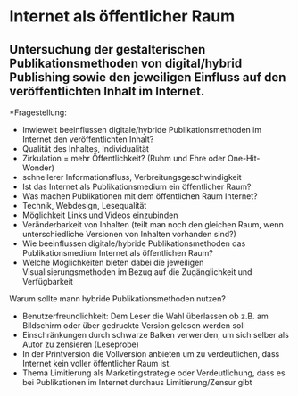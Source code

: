 # Internet als öffentlicher Raum

## Untersuchung der gestalterischen Publikationsmethoden von digital/hybrid Publishing sowie den jeweiligen Einfluss auf den veröffentlichten Inhalt im Internet.

*Fragestellung:

- Inwieweit beeinflussen digitale/hybride Publikationsmethoden im Internet den veröffentlichten Inhalt?
- Qualität des Inhaltes, Individualität
- Zirkulation = mehr Öffentlichkeit? (Ruhm und Ehre oder One-Hit-Wonder)
- schnellerer Informationsfluss, Verbreitungsgeschwindigkeit
- Ist das Internet als Publikationsmedium ein öffentlicher Raum?
- Was machen Publikationen mit dem öffentlichen Raum Internet?
- Technik, Webdesign, Lesequalität
- Möglichkeit Links und Videos einzubinden
- Veränderbarkeit von Inhalten (teilt man noch den gleichen Raum, wenn unterschiedliche Versionen von Inhalten vorhanden sind?) 
- Wie beeinflussen digitale/hybride Publikationsmethoden das Publikationsmedium Internet als öffentlichen Raum?
- Welche Möglichkeiten bieten dabei die jeweiligen Visualisierungsmethoden im Bezug auf die Zugänglichkeit und Verfügbarkeit


Warum sollte mann hybride Publikationsmethoden nutzen?
- Benutzerfreundlichkeit: Dem Leser die Wahl überlassen ob z.B. am Bildschirm oder über gedruckte Version gelesen werden soll
- Einschränkungen durch schwarze Balken verwenden, um sich selber als Autor zu zensieren (Leseprobe)
- In der Printversion die Vollversion anbieten um zu verdeutlichen, dass Internet kein voller öffentlicher Raum ist.
- Thema Limitierung als Marketingstrategie oder Verdeutlichung, dass es bei Publikationen im Internet durchaus Limitierung/Zensur gibt
